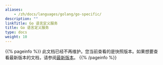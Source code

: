 ```yaml
---
aliases:
    - /zh/docs/languages/golang/go-specific/
description: ""
linkTitle: Go 语言定义服务
title: Go 语言定义服务
type: docs
weight: 10
---
```




{{% pageinfo %}} 此文档已经不再维护。您当前查看的是快照版本。如果想要查看最新版本的文档，请参阅[最新版本](/zh-cn/docs3-v2/golang-sdk/quickstart/)。
{{% /pageinfo %}}